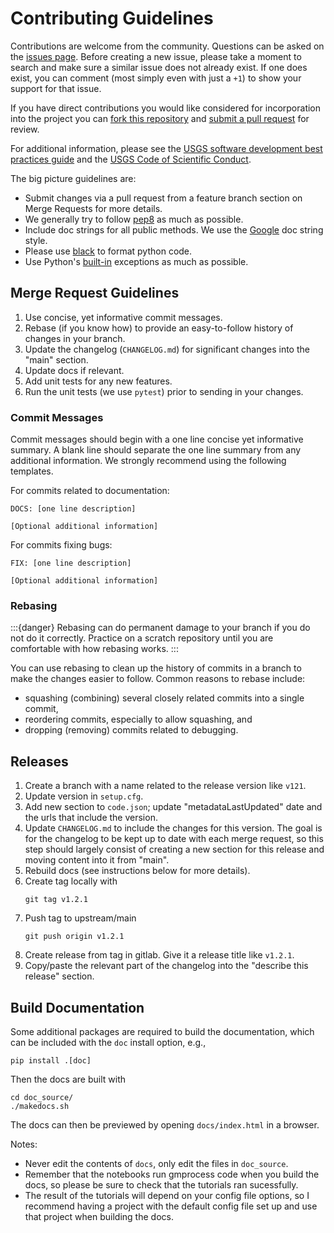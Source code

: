 # Contributing Guidelines

Contributions are welcome from the community. Questions can be asked on the
[issues page][1]. Before creating a new issue, please take a moment to search
and make sure a similar issue does not already exist. If one does exist, you
can comment (most simply even with just a `+1`) to show your support for that
issue.

If you have direct contributions you would like considered for incorporation
into the project you can [fork this repository][2] and
[submit a pull request][3] for review.

For additional information, please see the [USGS software development best
practices guide][4] and the [USGS Code of Scientific Conduct][5]. 

The big picture guidelines are: 

- Submit changes via a pull request from a feature branch section on Merge Requests for more details.
- We generally try to follow [pep8](https://www.python.org/dev/peps/pep-0008/) as much as possible.
- Include doc strings for all public methods. We use the [Google][6] doc string style.
- Please use [black][7] to format python code.
- Use Python's [built-in][8] exceptions as much as possible.


## Merge Request Guidelines

1. Use concise, yet informative commit messages.
2. Rebase (if you know how) to provide an easy-to-follow history of changes in your branch.
3. Update the changelog (`CHANGELOG.md`) for significant changes into the "main" section.
4. Update docs if relevant.
5. Add unit tests for any new features.
6. Run the unit tests (we use ``pytest``) prior to sending in your changes.

### Commit Messages

Commit messages should begin with a one line concise yet informative summary.
A blank line should separate the one line summary from any additional information.
We strongly recommend using the following templates.

For commits related to documentation:

```
DOCS: [one line description]

[Optional additional information]
```

For commits fixing bugs:

```
FIX: [one line description]

[Optional additional information]
```

### Rebasing

:::{danger}
Rebasing can do permanent damage to your branch if you do not do it correctly.
Practice on a scratch repository until you are comfortable with how rebasing works.
:::

You can use rebasing to clean up the history of commits in a branch to make the changes easier to follow.
Common reasons to rebase include:

* squashing (combining) several closely related commits into a single commit,
* reordering commits, especially to allow squashing, and
* dropping (removing) commits related to debugging.


## Releases

1. Create a branch with a name related to the release version like `v121`.
2. Update version in `setup.cfg`.
3. Add new section to `code.json`; update "metadataLastUpdated" date and the urls that include the version.
4. Update `CHANGELOG.md` to include the changes for this version. The goal is for the changelog to be kept up to date with each merge request, so this step should largely consist of creating a new section for this release and moving content into it from "main". 
5. Rebuild docs (see instructions below for more details).
6. Create tag locally with
   ```term
   git tag v1.2.1
   ```
7. Push tag to upstream/main
   ```term
   git push origin v1.2.1
   ```
8. Create release from tag in gitlab. Give it a release title like `v1.2.1`.
9. Copy/paste the relevant part of the changelog into the "describe this release" section.


## Build Documentation

Some additional packages are required to build the documentation, which can be included
with the `doc` install option, e.g.,

```term
pip install .[doc]
```

Then the docs are built with

```term
cd doc_source/
./makedocs.sh
```

The docs can then be previewed by opening `docs/index.html` in a browser.

Notes:
 - Never edit the contents of `docs`, only edit the files in `doc_source`.
 - Remember that the notebooks run gmprocess code when you build the docs, 
   so please be sure to check that the tutorials ran sucessfully. 
 - The result of the tutorials will depend on your config file options, 
   so I recommend having a project with the default config file set up 
   and use that project when building the docs. 


[1]: https://code.usgs.gov/ghsc/esi/groundmotion-processing/issues
[2]: https://help.github.com/articles/fork-a-repo/
[3]: https://help.github.com/articles/about-pull-requests/
[4]: https://github.com/usgs/best-practices
[5]: https://www.usgs.gov/about/organization/science-support/science-quality-and-integrity/fundamental-science-practices
[6]: https://sphinxcontrib-napoleon.readthedocs.io/en/latest/example_google.html
[7]: https://github.com/psf/black
[8]: https://docs.python.org/3.8/library/exceptions.html#built-in-exceptions
